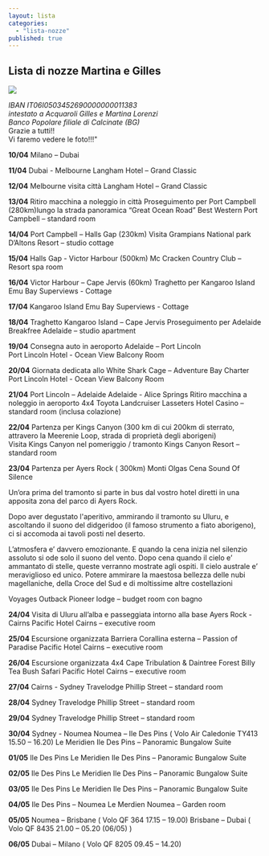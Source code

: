 ```yaml
---
layout: lista
categories: 
  - "lista-nozze"
published: true
---
```




## Lista di nozze Martina e Gilles

![]({{site.baseurl}}/images/Martina%20e%20Gilles.JPG)


<address>
IBAN IT06I0503452690000000011383<br/>
intestato a Acquaroli Gilles e Martina Lorenzi<br/>
Banco Popolare filiale di Calcinate (BG)
</address>

<div class="citazione">Grazie a tutti!!<br/>
Vi faremo vedere le foto!!!"</div>



**10/04**  	Milano – Dubai 

**11/04** 	Dubai  - Melbourne 
			Langham Hotel – Grand Classic

**12/04**	Melbourne visita città
			Langham Hotel – Grand Classic

**13/04**	Ritiro macchina a noleggio in città 
			Proseguimento per Port Campbell (280km)lungo la strada 						panoramica “Great Ocean Road”
			Best Western Port Campbell – standard room

**14/04** 	Port Campbell – Halls Gap (230km) 
			Visita Grampians National park 
			D’Altons Resort – studio cottage

**15/04**	Halls Gap - Victor Harbour (500km) 
			Mc Cracken Country Club  – Resort spa room 

**16/04** 	Victor Harbour – Cape Jervis (60km) 
			Traghetto per Kangaroo Island 
			Emu Bay Superviews  - Cottage

**17/04**	Kangaroo Island 
			Emu Bay Superviews  - Cottage 

**18/04**	Traghetto Kangaroo Island – Cape Jervis 
			Proseguimento per Adelaide 
			Breakfree Adelaide – studio apartment

**19/04**	Consegna auto in aeroporto 
			Adelaide – Port Lincoln  
			Port Lincoln Hotel  - Ocean View Balcony Room

**20/04**	Giornata dedicata allo White Shark Cage – Adventure Bay Charter 
 			Port Lincoln Hotel  - Ocean View Balcony Room

**21/04** 	Port Lincoln – Adelaide
			Adelaide - Alice Springs 
			Ritiro macchina a noleggio in aeroporto  4x4 Toyota Landcruiser 
			Lasseters Hotel Casino – standard room (inclusa colazione)

**22/04**	Partenza per Kings Canyon (300 km di cui 200km di sterrato, 				attravero la Meerenie Loop, strada di proprietà degli aborigeni)		
			Visita Kings Canyon nel pomeriggio / tramonto 
			Kings Canyon Resort – standard room

**23/04** 	Partenza per Ayers Rock ( 300km) 
			Monti Olgas 
			Cena Sound Of Silence 

Un’ora prima del tramonto si parte in bus dal vostro hotel diretti in una apposita zona del parco di Ayers Rock. 

Dopo aver degustato l'aperitivo, ammirando il tramonto su Uluru, e ascoltando il suono del didgeridoo (il famoso strumento a fiato aborigeno), ci si accomoda ai tavoli posti nel deserto.

L’atmosfera e’ davvero emozionante. E quando la cena inizia nel silenzio assoluto si ode solo il suono del vento. Dopo cena quando il cielo e’ ammantato di stelle, queste verranno mostrate agli ospiti. Il cielo australe e’ meraviglioso ed unico. Potere ammirare la maestosa bellezza delle nubi magellaniche, della Croce del Sud e di moltissime altre 
costellazioni

Voyages Outback Pioneer lodge – budget  room con bagno

**24/04**	Visita di Uluru all’alba  e passeggiata intorno alla base 
			Ayers Rock  - Cairns 
			Pacific Hotel Cairns – executive room

**25/04** 	Escursione organizzata Barriera Corallina esterna – Passion of 				Paradise 
			Pacific Hotel Cairns – executive room 

**26/04**	Escursione organizzata 4x4  Cape Tribulation & Daintree Forest 				Billy Tea Bush Safari 
			Pacific Hotel Cairns – executive room 

**27/04**	Cairns - Sydney 
			Travelodge Phillip Street – standard room 

**28/04** 	Sydney 
          	Travelodge Phillip Street – standard room

**29/04** 	Sydney 
			Travelodge Phillip Street – standard room

**30/04**  	Sydney  - Noumea 
		   	Noumea – Ile Des Pins ( Volo Air Caledonie TY413 15.50 – 16.20) 
       		Le Meridien Ile Des Pins – Panoramic Bungalow Suite 
        
**01/05** 	Ile Des Pins 
			Le Meridien Ile Des Pins – Panoramic Bungalow Suite 
        
**02/05** 	Ile Des Pins
			Le Meridien Ile Des Pins – Panoramic Bungalow Suite 
        
**03/05**	Ile Des Pins 
			Le Meridien Ile Des Pins – Panoramic Bungalow Suite 

**04/05** 	Ile Des Pins – Noumea 
			Le Merdien Noumea – Garden room 
        
**05/05** 	Noumea – Brisbane ( Volo QF 364 17.15 – 19.00) 
			Brisbane – Dubai ( Volo QF 8435 21.00 – 05.20 (06/05) )

**06/05**	Dubai – Milano ( Volo QF 8205 09.45 – 14.20)

